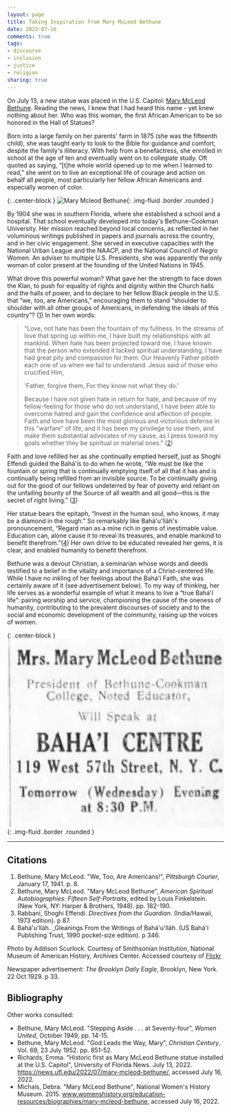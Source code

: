 ```yaml
---
layout: page
title: Taking Inspiration from Mary McLeod Bethune
date: 2022-07-16
comments: true
tags:
- discourse
- inclusion
- justice
- religion
sharing: true
---
```


On July 13, a new statue was placed in the U.S. Capitol: [Mary McLeod
Bethune](https://news.ufl.edu/2022/07/mary-mcleod-bethune/). Reading the news, I
knew that I had heard this name - yet knew nothing about her. Who was this
woman, the first African American to be so honored in the Hall of Statues?

Born into a large family on her parents' farm in 1875 (she was the fifteenth
child), she was taught early to look to the Bible for guidance and comfort,
despite the family's illiteracy. With help from a benefactress, she enrolled in
school at the age of ten and eventually went on to collegiate study. Oft quoted
as saying, &ldquo;[t]he whole world opened up to me when I learned to
read,&rdquo; she went on to live an exceptional life of courage and action on
behalf all people, most particularly her fellow African Americans and especially
women of color.

{: .center-block }
![Mary Mcleod Bethune](https://blog.safnet.com/images/mary-mcleod-bethune.jpg){: .img-fluid .border .rounded }

<!-- more -->

By 1904 she was in southern Florida, where she established a school and a
hospital. That school eventually developed into today's Bethune-Cookman
University. Her mission reached beyond local concerns, as reflected in her
voluminous writings published in papers and journals across the country, and in
her civic engagement. She served in executive capacities with the National Urban
League and the NAACP, and the National Council of Negro Women. An adviser to
multiple U.S. Presidents, she was apparently the only woman of color present at
the founding of the United Nations in 1945.

What drove this powerful woman? What gave her the strength to face down the
Klan, to push for equality of rights and dignity within the Church halls and the
halls of power, and to declare to her fellow Black people in the U.S. that
&ldquo;we, too, are Americans,&rdquo; encouraging them to stand &ldquo;shoulder
to shoulder with all other groups of Americans, in defending the ideals of this
country&rdquo;? ([1](#f1)) In her own words:

> &ldquo;Love, not hate has been the fountain of my fullness. In the streams of
> love that spring up within me, I have built my relationships with all mankind.
> When hate has been projected toward me, I have known that the person who
> extended it lacked spiritual understanding. I have had great pity and
> compassion for them. Our Heavenly Father pitieth each one of us when we fail
> to understand. Jesus said of those who crucified Him,
>
> 'Father, forgive them, For they know not what they do.'
>
> Because I have not given hate in return for hate, and because of my
> fellow-feeling for those who do not understand, I have been able to overcome
> hatred and gain the confidence and affection of people. Faith and love have
> been the most glorious and victorious defense in this "warfare" of life, and
> it has been my privilege to use them, and make them substantial advocates of
> my cause, as I press toward my goals whether they be spiritual or material
> ones.&rdquo; ([2](#f2))

Faith and love refilled her as she continually emptied herself, just as Shoghi
Effendi guided the Bah&aacute;'&iacute;s to do when he wrote, &ldquo;We must be
like the fountain or spring that is continually emptying itself of all that it
has and is continually being refilled from an invisible source. To be
continually giving out for the good of our fellows undeterred by fear of poverty
and reliant on the unfailing bounty of the Source of all wealth and all
good—this is the secret of right living.&rdquo; ([3](#f3))

Her statue bears the epitaph, &ldquo;Invest in the human soul, who knows, it may
be a diamond in the rough.&rdquo; So remarkably like Bah&aacute;'u'll&aacute;h's
pronouncement, &ldquo;Regard man as a mine rich in gems of inestimable value.
Education can, alone cause it to reveal its treasures, and enable mankind to
benefit therefrom.&rdquo;([4](#f4)) Her own drive to be educated revealed her gems, it is
clear, and enabled humanity to benefit therefrom.

Bethune was a devout Christian, a seminarian whose words and deeds testified to
a belief in the vitality and importance of a Christ-centered life. While I have
no inkling of her feelings about the Bah&aacute;'&iacute; Faith, she was
certainly aware of it (see advertisement below). To my way of thinking, her life
serves as a wonderful example of what it means to live a &ldquo;true
Bah&aacute;'&iacute; life&rdquo;: pairing worship and service, championing the
cause of the oneness of humanity,  contributing to the prevalent discourses of
society and to the social and economic development of the community, raising up
the voices of women.

{: .center-block }
![Advertisement from 1929](/images/mmb-bahai-center.jpg){: .img-fluid .border .rounded }

---

## Citations

1. <a name="f1"></a>Bethune, Mary McLeod. "We, Too, Are Americans!", _Pittsburgh
   Courier_, January 17, 1941. p. 8.
2. <a name="f2"></a>Bethune, Mary McLeod. "Mary McLeod Bethune", _American
   Spiritual Autobiographies: Fifteen Self-Portraits_, edited by Louis
   Finkelstein. (New York, NY: Harper & Brothers, 1948). pp. 182-190.
3. <a name="f3"></a>Rabbani, Shoghi Effendi. _Directives from the Guardian_.
   (India/Hawaii, 1973 edition). p 87.
4. <a name="f4"></a> Bah&aacute;'u'll&aacute;h. _Gleanings From the Writings of
   Bah&aacute;'u'll&aacute;h. (US Bah&aacute;'&iacute; Publishing Trust, 1990
   pocket-size edition). p 346.

Photo by Addison Scurlock. Courtesy of Smithsonian Institution, National Museum
of American History, Archives Center. Accessed courtesy of
[Flickr](https://www.flickr.com/photos/washington_area_spark/8556420979)

Newspaper advertisement: _The Brooklyn Daily Eagle_, Brooklyn, New York. 
22 Oct 1929. p 33.

## Bibliography

Other works consulted:

* Bethune, Mary McLeod. "Stepping Aside . . . at Seventy-four", _Women United_,
  October 1949, pp. 14-15.
* Bethune, Mary McLeod. "God Leads the Way, Mary", _Christian Century_, Vol. 69,
  23 July 1952. pp. 851-52.
* Richards, Emma. "Historic first as Mary McLeod Bethune statue installed at the
  U.S. Capitol", University of Florida News. July 13, 2022.
  https://news.ufl.edu/2022/07/mary-mcleod-bethune/, accessed July 16, 2022.
* Michals, Debra. "Mary McLeod Bethune",  National Women's History Museum. 2015.
  www.womenshistory.org/education-resources/biographies/mary-mcleod-bethune,
  accessed July 16, 2022.

